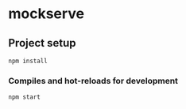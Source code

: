 # mockserve

## Project setup
```
npm install
```

### Compiles and hot-reloads for development
```
npm start
```


